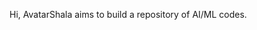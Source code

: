 Hi,
AvatarShala aims to build a repository of AI/ML codes.
<!---
- 👋 Hi, I’m @avatarshala
- 👀 I’m interested in ...
- 🌱 I’m currently learning ...
- 💞️ I’m looking to collaborate on ...
- 📫 How to reach me ...
--->
<!---
avatarshala/avatarshala is a ✨ special ✨ repository because its `README.md` (this file) appears on your GitHub profile.
You can click the Preview link to take a look at your changes.

A smily nepali looking gender-neutral toddler holographic avatar creating another AI
--->
